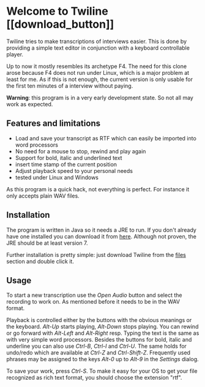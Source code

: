 Welcome to Twiline [[download_button]]
=========

Twiline tries to make transcriptions of interviews easier. This is done by providing a simple text editor in conjunction with a keyboard controllable player.

Up to now it mostly resembles its archetype F4. The need for this clone arose because F4 does not run under Linux, which is a major problem at least for me. As if this is not enough, the current version is only usable for the first ten minutes of a interview without paying.

**Warning**: this program is in a very early development state. So not all may work as expected.

Features and limitations
------
* Load and save your transcript as RTF which can easily be imported into word processors
* No need for a mouse to stop, rewind and play again
* Support for bold, italic and underlined text
* insert time stamp of the current position
* Adjust playback speed to your personal needs
* tested under Linux and Windows

As this program is a quick hack, not everything is perfect. For instance it only accepts plain WAV files.

Installation
----------
The program is written in Java so it needs a JRE to run. If you don't already have one installed you can download it from [here](http://www.oracle.com/technetwork/java/javase/downloads/index.html). Although not proven, the JRE should be at least version 7.

Further installation is pretty simple: just download Twiline from the [files](https://sourceforge.net/projects/twiline/files/) section and double click it.

Usage
-----
To start a new transcription use the *Open Audio* button and select the recording to work on. As mentioned before it needs to be in the WAV format.

Playback is controlled either by the buttons with the obvious meanings or the keyboard. *Alt-Up* starts playing, *Alt-Down* stops playing. You can rewind or go forward with *Alt-Left* and *Alt-Right* resp.
Typing the text is the same as with very simple word processors. Besides the buttons for bold, italic and underline you can also use *Ctrl-B*, *Ctrl-I* and *Ctrl-U*. The same holds for undo/redo which are available at *Ctrl-Z* and *Ctrl-Shift-Z*.
Frequently used phrases may be assigned to the keys *Alt-0* up to *Alt-9* in the *Settings* dialog.

To save your work, press *Ctrl-S*. To make it easy for your OS to get your file recognized as rich text format, you should choose the extension "rtf".

